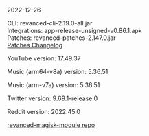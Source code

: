 2022-12-26
  
CLI: revanced-cli-2.19.0-all.jar  
Integrations: app-release-unsigned-v0.86.1.apk  
Patches: revanced-patches-2.147.0.jar  
[Patches Changelog](https://github.com/revanced/revanced-patches/releases/tag/v2.147.0)  

YouTube version: 17.49.37  

Music (arm64-v8a) version: 5.36.51  

Music (arm-v7a) version: 5.36.51  

Twitter version: 9.69.1-release.0  

Reddit version: 2022.45.0  

[revanced-magisk-module repo](https://github.com/j-hc/revanced-magisk-module)
